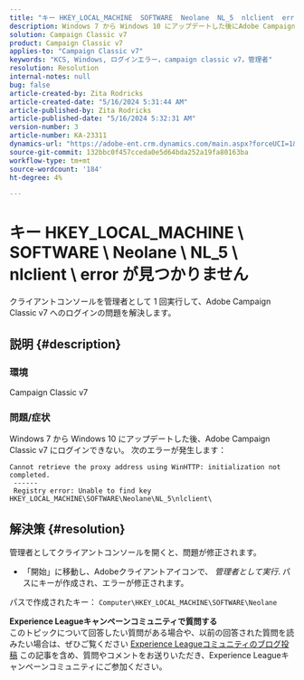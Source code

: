 ```yaml
---
title: "キー HKEY_LOCAL_MACHINE  SOFTWARE  Neolane  NL_5  nlclient  error が見つかりません"
description: Windows 7 から Windows 10 にアップデートした後にAdobe Campaign Classic v7 にログインする際のエラーを解決する方法を説明します。
solution: Campaign Classic v7
product: Campaign Classic v7
applies-to: "Campaign Classic v7"
keywords: "KCS, Windows, ログインエラー，campaign classic v7，管理者"
resolution: Resolution
internal-notes: null
bug: false
article-created-by: Zita Rodricks
article-created-date: "5/16/2024 5:31:44 AM"
article-published-by: Zita Rodricks
article-published-date: "5/16/2024 5:32:31 AM"
version-number: 3
article-number: KA-23311
dynamics-url: "https://adobe-ent.crm.dynamics.com/main.aspx?forceUCI=1&pagetype=entityrecord&etn=knowledgearticle&id=4e6f8390-4513-ef11-9f89-6045bd0298d4"
source-git-commit: 132bbc0f457cceda0e5d64bda252a19fa80163ba
workflow-type: tm+mt
source-wordcount: '184'
ht-degree: 4%

---
```


# キー HKEY_LOCAL_MACHINE \ SOFTWARE \ Neolane \ NL_5 \ nlclient \ error が見つかりません


クライアントコンソールを管理者として 1 回実行して、Adobe Campaign Classic v7 へのログインの問題を解決します。

## 説明 {#description}


### 環境

Campaign Classic v7



### 問題/症状

Windows 7 から Windows 10 にアップデートした後、Adobe Campaign Classic v7 にログインできない。 次のエラーが発生します：


```
Cannot retrieve the proxy address using WinHTTP: initialization not completed.
 ------
 Registry error: Unable to find key HKEY_LOCAL_MACHINE\SOFTWARE\Neolane\NL_5\nlclient\
```



## 解決策 {#resolution}


管理者としてクライアントコンソールを開くと、問題が修正されます。

- 「開始」に移動し、Adobeクライアントアイコンで、 *管理者として実行*. パスにキーが作成され、エラーが修正されます。


パスで作成されたキー： `Computer\HKEY_LOCAL_MACHINE\SOFTWARE\Neolane`


<b>Experience Leagueキャンペーンコミュニティで質問する</b><br>このトピックについて回答したい質問がある場合や、以前の回答された質問を読みたい場合は、ぜひご覧ください [Experience Leagueコミュニティのブログ投稿](https://experienceleaguecommunities.adobe.com/t5/adobe-campaign-classic-blogs/introducing-top-kcs-articles-curated-for-your-troubleshooting/bc-p/672426#M132 "リンクをたどる") この記事を含め、質問やコメントをお送りいただき、Experience Leagueキャンペーンコミュニティにご参加ください。  